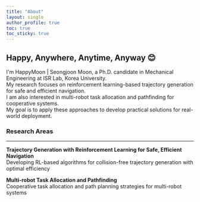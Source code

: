 ```yaml
---
title: "About"
layout: single
author_profile: true
toc: true
toc_sticky: true
---
```


## Happy, Anywhere, Anytime, Anyway 😊

I'm HappyMoon | Seongjoon Moon, a Ph.D. candidate in Mechanical Engineering at ISR Lab, Korea University.<br>
My research focuses on reinforcement learning-based trajectory generation for safe and efficient navigation.<br>
I am also interested in multi-robot task allocation and pathfinding for cooperative systems.<br>
My goal is to apply these approaches to develop practical solutions for real-world deployment.

### Research Areas

---

  **Trajectory Generation with Reinforcement Learning for Safe, Efficient Navigation**<br>
  Developing RL-based algorithms for collision-free trajectory generation with optimal efficiency

  **Multi-robot Task Allocation and Pathfinding**<br>
  Cooperative task allocation and path planning strategies for multi-robot systems